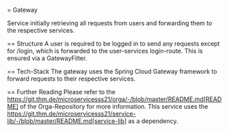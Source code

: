 = Gateway

Service initially retrieving all requests from users and forwarding them to the respective services.

== Structure
A user is required to be logged in to send any requests except for /login, which is forwarded to the user-services login-route. This is ensured via a GatewayFilter.

== Tech-Stack
The gateway uses the Spring Cloud Gateway framework to forward requests to their respective services.

== Further Reading
Please refer to the https://git.thm.de/microservicesss21/orga/-/blob/master/README.md[README] of the Orga-Repository for more information.
This service uses the https://git.thm.de/microservicesss21/service-lib/-/blob/master/README.md[service-lib] as a dependency.
